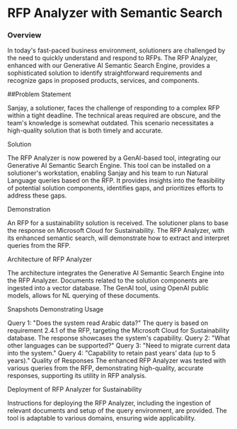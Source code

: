 # RFP Analyzer with Semantic Search
### Overview

In today's fast-paced business environment, solutioners are challenged by the need to quickly understand and respond to RFPs. The RFP Analyzer, enhanced with our Generative AI Semantic Search Engine, provides a sophisticated solution to identify straightforward requirements and recognize gaps in proposed products, services, and components.

##Problem Statement

Sanjay, a solutioner, faces the challenge of responding to a complex RFP within a tight deadline. The technical areas required are obscure, and the team's knowledge is somewhat outdated. This scenario necessitates a high-quality solution that is both timely and accurate.

Solution

The RFP Analyzer is now powered by a GenAI-based tool, integrating our Generative AI Semantic Search Engine. This tool can be installed on a solutioner's workstation, enabling Sanjay and his team to run Natural Language queries based on the RFP. It provides insights into the feasibility of potential solution components, identifies gaps, and prioritizes efforts to address these gaps.

Demonstration

An RFP for a sustainability solution is received. The solutioner plans to base the response on Microsoft Cloud for Sustainability. The RFP Analyzer, with its enhanced semantic search, will demonstrate how to extract and interpret queries from the RFP.

Architecture of RFP Analyzer

The architecture integrates the Generative AI Semantic Search Engine into the RFP Analyzer. Documents related to the solution components are ingested into a vector database. The GenAI tool, using OpenAI public models, allows for NL querying of these documents.

Snapshots Demonstrating Usage

Query 1: "Does the system read Arabic data?"
The query is based on requirement 2.4.1 of the RFP, targeting the Microsoft Cloud for Sustainability database. The response showcases the system's capability.
Query 2: "What other languages can be supported?"
Query 3: "Need to migrate current data into the system."
Query 4: "Capability to retain past years’ data (up to 5 years)."
Quality of Responses
The enhanced RFP Analyzer was tested with various queries from the RFP, demonstrating high-quality, accurate responses, supporting its utility in RFP analysis.

Deployment of RFP Analyzer for Sustainability

Instructions for deploying the RFP Analyzer, including the ingestion of relevant documents and setup of the query environment, are provided. The tool is adaptable to various domains, ensuring wide applicability.
